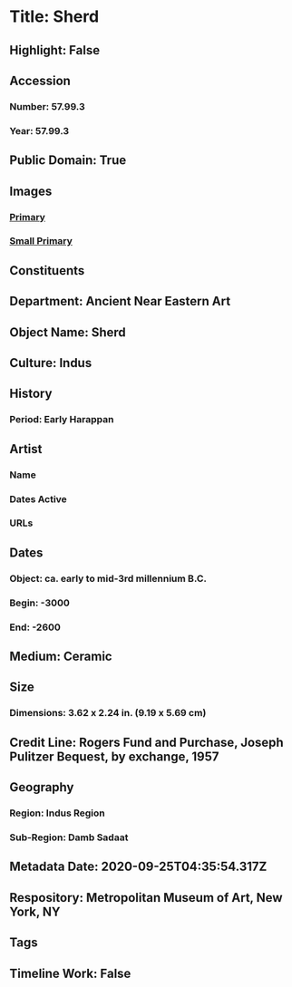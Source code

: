 # Title: Sherd
## Highlight: False
## Accession
### Number: 57.99.3
### Year: 57.99.3
## Public Domain: True
## Images
### [Primary](https://images.metmuseum.org/CRDImages/an/original/ME57_99_3.jpg)
### [Small Primary](https://images.metmuseum.org/CRDImages/an/web-large/ME57_99_3.jpg)
## Constituents
## Department: Ancient Near Eastern Art
## Object Name: Sherd
## Culture: Indus
## History
### Period: Early Harappan
## Artist
### Name
### Dates Active
### URLs
## Dates
### Object: ca. early to mid-3rd millennium B.C.
### Begin: -3000
### End: -2600
## Medium: Ceramic
## Size
### Dimensions: 3.62 x 2.24 in. (9.19 x 5.69 cm)
## Credit Line: Rogers Fund and Purchase, Joseph Pulitzer Bequest, by exchange, 1957
## Geography
### Region: Indus Region
### Sub-Region: Damb Sadaat
## Metadata Date: 2020-09-25T04:35:54.317Z
## Respository: Metropolitan Museum of Art, New York, NY
## Tags
## Timeline Work: False